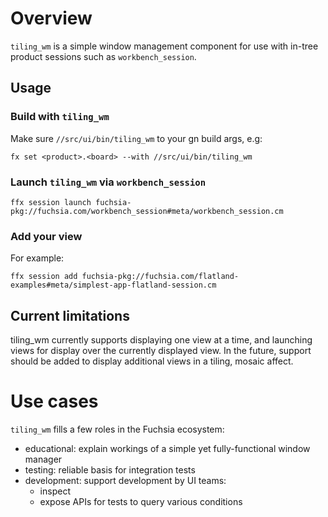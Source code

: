# Overview

`tiling_wm` is a simple window management component for use with in-tree product sessions such as `workbench_session`.

## Usage

### Build with `tiling_wm`

Make sure `//src/ui/bin/tiling_wm` to your gn build args, e.g:

```
fx set <product>.<board> --with //src/ui/bin/tiling_wm
```

### Launch `tiling_wm` via `workbench_session`

```
ffx session launch fuchsia-pkg://fuchsia.com/workbench_session#meta/workbench_session.cm
```

### Add your view

For example:

```
ffx session add fuchsia-pkg://fuchsia.com/flatland-examples#meta/simplest-app-flatland-session.cm
```

## Current limitations

tiling_wm currently supports displaying one view at a time, and launching views for display
over the currently displayed view. In the future, support should be added to display additional views in a tiling, mosaic affect.

# Use cases

`tiling_wm` fills a few roles in the Fuchsia ecosystem:

- educational: explain workings of a simple yet fully-functional window manager
- testing: reliable basis for integration tests
- development: support development by UI teams:
  - inspect
  - expose APIs for tests to query various conditions
